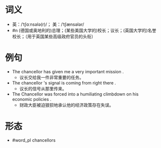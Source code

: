 # 词义
- 英：/ˈtʃɑːnsələ(r)/； 美：/ˈtʃænsələr/
- #n (德国或奥地利的)总理；(某些美国大学的)校长；议长；(英国大学的)名誉校长；（用于英国某些高级政府官员的头衔）
# 例句
- The chancellor has given me a very important mission .
	- 议长交给我一件非常重要的任务。
- The chancellor 's signal is coming from right there .
	- 议长的信号从那里传来。
- The Chancellor was forced into a humiliating climbdown on his economic policies .
	- 财政大臣被迫狼狈地承认他的经济政策存在失误。
# 形态
- #word_pl chancellors

